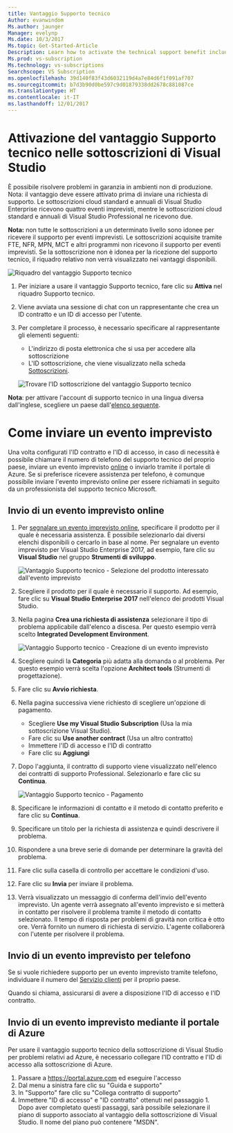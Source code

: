 ```yaml
---
title: Vantaggio Supporto tecnico
Author: evanwindom
Ms.author: jaunger
Manager: evelynp
Ms.date: 10/3/2017
Ms.topic: Get-Started-Article
Description: Learn how to activate the technical support benefit included with your Visual Studio subscription.
Ms.prod: vs-subscription
Ms.technology: vs-subscriptions
Searchscope: VS Subscription
ms.openlocfilehash: 39d140f83f43d6032119d4a7e84d6f1f091af707
ms.sourcegitcommit: b7d3b90d0be597c9d01879338dd2678c881087ce
ms.translationtype: HT
ms.contentlocale: it-IT
ms.lasthandoff: 12/01/2017
---
```

# <a name="activating-the-technical-support-benefit-in-visual-studio-subscriptions"></a>Attivazione del vantaggio Supporto tecnico nelle sottoscrizioni di Visual Studio

È possibile risolvere problemi in garanzia in ambienti non di produzione.  Nota: il vantaggio deve essere attivato prima di inviare una richiesta di supporto.  Le sottoscrizioni cloud standard e annuali di Visual Studio Enterprise ricevono quattro eventi imprevisti, mentre le sottoscrizioni cloud standard e annuali di Visual Studio Professional ne ricevono due.  

**Nota:** non tutte le sottoscrizioni a un determinato livello sono idonee per ricevere il supporto per eventi imprevisti.  Le sottoscrizioni acquisite tramite FTE, NFR, MPN, MCT e altri programmi non ricevono il supporto per eventi imprevisti.  Se la sottoscrizione non è idonea per la ricezione del supporto tecnico, il riquadro relativo non verrà visualizzato nei vantaggi disponibili. 

   ![Riquadro del vantaggio Supporto tecnico](_img\vs-tech-support\vs-tech-support-tile.png)

1.  Per iniziare a usare il vantaggio Supporto tecnico, fare clic su **Attiva** nel riquadro Supporto tecnico. 

2.  Viene avviata una sessione di chat con un rappresentante che crea un ID contratto e un ID di accesso per l'utente. 

3.  Per completare il processo, è necessario specificare al rappresentante gli elementi seguenti:
    - L'indirizzo di posta elettronica che si usa per accedere alla sottoscrizione
    - L'ID sottoscrizione, che viene visualizzato nella scheda [Sottoscrizioni](https://my.visualstudio.com/subscriptions). 

    ![Trovare l'ID sottoscrizione del vantaggio Supporto tecnico](_img\vs-tech-support\vs-tech-support-subID-cropped.png)

**Nota**: per attivare l'account di supporto tecnico in una lingua diversa dall'inglese, scegliere un paese dall'[elenco seguente](http://support.microsoft.com/activatesupport).   

# <a name="how-to-submit-an-incident"></a>Come inviare un evento imprevisto
Una volta configurati l'ID contratto e l'ID di accesso, in caso di necessità è possibile chiamare il numero di telefono del supporto tecnico del proprio paese, inviare un evento imprevisto [online](http://support.microsoft.com/oas/) o inviarlo tramite il portale di Azure.  Se si preferisce ricevere assistenza per telefono, è comunque possibile inviare l'evento imprevisto online per essere richiamati in seguito da un professionista del supporto tecnico Microsoft.

## <a name="submitting-an-incident-online"></a>Invio di un evento imprevisto online
1.  Per [segnalare un evento imprevisto online](http://support.microsoft.com/oas/), specificare il prodotto per il quale è necessaria assistenza.  È possibile selezionarlo dai diversi elenchi disponibili o cercarlo in base al nome.  Per segnalare un evento imprevisto per Visual Studio Enterprise 2017, ad esempio, fare clic su **Visual Studio** nel gruppo **Strumenti di sviluppo**. 

    ![Vantaggio Supporto tecnico - Selezione del prodotto interessato dall'evento imprevisto](_img\vs-tech-support\vs-tech-support-select-product.png)

2.  Scegliere il prodotto per il quale è necessario il supporto.  Ad esempio, fare clic su **Visual Studio Enterprise 2017** nell'elenco dei prodotti Visual Studio. 

3.  Nella pagina **Crea una richiesta di assistenza** selezionare il tipo di problema applicabile dall'elenco a discesa.  Per questo esempio verrà scelto **Integrated Development Environment**.

    ![Vantaggio Supporto tecnico - Creazione di un evento imprevisto](_img\vs-tech-support\vs-tech-support-create-incident.png)

4.  Scegliere quindi la **Categoria** più adatta alla domanda o al problema.  Per questo esempio verrà scelta l'opzione **Architect tools** (Strumenti di progettazione).

5.  Fare clic su **Avvio richiesta**. 
 
6.  Nella pagina successiva viene richiesto di scegliere un'opzione di pagamento.  
    - Scegliere **Use my Visual Studio Subscription** (Usa la mia sottoscrizione Visual Studio). 
    - Fare clic su **Use another contract** (Usa un altro contratto)
    - Immettere l'ID di accesso e l'ID di contratto
    - Fare clic su **Aggiungi**

7.  Dopo l'aggiunta, il contratto di supporto viene visualizzato nell'elenco dei contratti di supporto Professional.  Selezionarlo e fare clic su **Continua**.
 
    ![Vantaggio Supporto tecnico - Pagamento](_img\vs-tech-support\vs-tech-support-payment.png)

8.  Specificare le informazioni di contatto e il metodo di contatto preferito e fare clic su **Continua**.  
 
9.  Specificare un titolo per la richiesta di assistenza e quindi descrivere il problema.  

10. Rispondere a una breve serie di domande per determinare la gravità del problema.  

11. Fare clic sulla casella di controllo per accettare le condizioni d'uso.

12. Fare clic su **Invia** per inviare il problema.  
 
13. Verrà visualizzato un messaggio di conferma dell'invio dell'evento imprevisto.  Un agente verrà assegnato all'evento imprevisto e si metterà in contatto per risolvere il problema tramite il metodo di contatto selezionato.  Il tempo di risposta per problemi di gravità non critica è otto ore. Verrà fornito un numero di richiesta di servizio. L'agente collaborerà con l'utente per risolvere il problema. 

## <a name="submitting-an-incident-by-phone"></a>Invio di un evento imprevisto per telefono
Se si vuole richiedere supporto per un evento imprevisto tramite telefono, individuare il numero del [Servizio clienti](https://support.microsoft.com/help/13948/global-customer-service-phone-numbers) per il proprio paese.  

Quando si chiama, assicurarsi di avere a disposizione l'ID di accesso e l'ID contratto. 

## <a name="submitting-an-incident-within-the-azure-portal"></a>Invio di un evento imprevisto mediante il portale di Azure
Per usare il vantaggio supporto tecnico della sottoscrizione di Visual Studio per problemi relativi ad Azure, è necessario collegare l'ID contratto e l'ID di accesso alla sottoscrizione di Azure.  
1.  Passare a https://portal.azure.com ed eseguire l'accesso
2.  Dal menu a sinistra fare clic su "Guida e supporto"
3.  In "Supporto" fare clic su "Collega contratto di supporto"
4.  Immettere "ID di accesso" e "ID contratto" ottenuti nel passaggio 1.
Dopo aver completato questi passaggi, sarà possibile selezionare il piano di supporto associato al vantaggio della sottoscrizione di Visual Studio.  Il nome del piano può contenere "MSDN".

 

